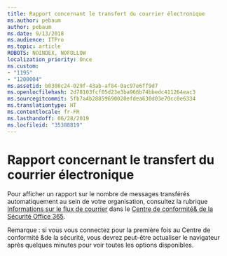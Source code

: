 ```yaml
---
title: Rapport concernant le transfert du courrier électronique
ms.author: pebaum
author: pebaum
ms.date: 9/13/2018
ms.audience: ITPro
ms.topic: article
ROBOTS: NOINDEX, NOFOLLOW
localization_priority: Once
ms.custom:
- "1195"
- "1200004"
ms.assetid: b8308c24-029f-43ab-af84-0ac97e6ff9d7
ms.openlocfilehash: 2d78103fcf05d23e3ba966b74bbedc411264eac3
ms.sourcegitcommit: 5fb7a4b28859690020efdea630d03e70cc0e6334
ms.translationtype: HT
ms.contentlocale: fr-FR
ms.lasthandoff: 06/28/2019
ms.locfileid: "35388819"
---
```

# <a name="email-forwarding-report"></a>Rapport concernant le transfert du courrier électronique

Pour afficher un rapport sur le nombre de messages transférés automatiquement au sein de votre organisation, consultez la rubrique [Informations sur le flux de courrier](https://support.office.com/article/beb6acaa-6016-4d54-ba7e-3d6d035e2b46) dans le [Centre de conformité&amp; de la Sécurité Office 365](https://protection.office.com/#/homepage).
  
Remarque : si vous vous connectez pour la première fois au Centre de conformité &amp;de la sécurité, vous devrez peut-être actualiser le navigateur après quelques minutes pour voir toutes les options disponibles.
  